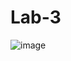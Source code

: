 # Lab-3

![image](https://user-images.githubusercontent.com/80998934/163174433-224e4371-f708-42db-bb7b-2cdb8462be23.png)
